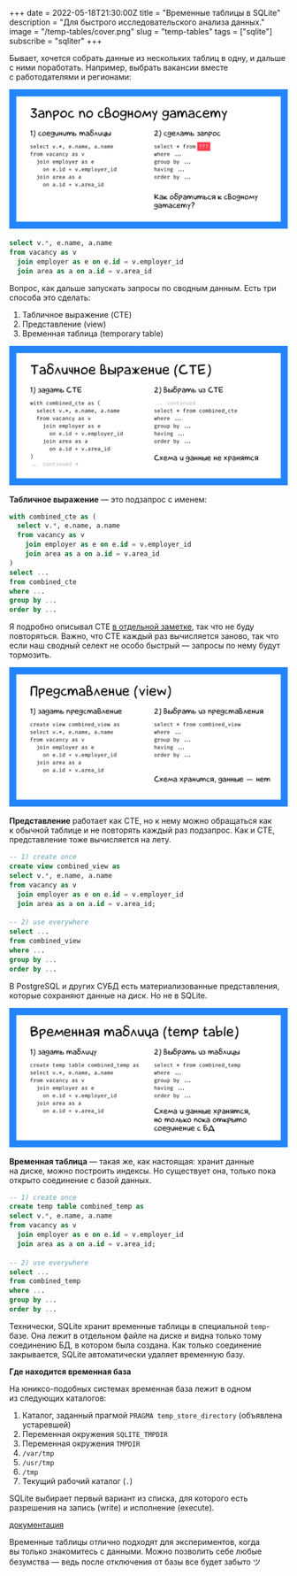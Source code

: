 +++
date = 2022-05-18T21:30:00Z
title = "Временные таблицы в SQLite"
description = "Для быстрого исследовательского анализа данных."
image = "/temp-tables/cover.png"
slug = "temp-tables"
tags = ["sqlite"]
subscribe = "sqliter"
+++

Бывает, хочется собрать данные из нескольких таблиц в одну, и дальше с ними поработать. Например, выбрать вакансии вместе с работодателями и регионами:

![Сводный датасет](combine-then-query.png)

```sql
select v.*, e.name, a.name
from vacancy as v
  join employer as e on e.id = v.employer_id
  join area as a on a.id = v.area_id
```

Вопрос, как дальше запускать запросы по сводным данным. Есть три способа это сделать:

1. Табличное выражение (CTE)
2. Представление (view)
3. Временная таблица (temporary table)

![CTE](cte.png)

**Табличное выражение** — это подзапрос с именем:

```sql
with combined_cte as (
  select v.*, e.name, a.name
  from vacancy as v
    join employer as e on e.id = v.employer_id
    join area as a on a.id = v.area_id
)
select ...
from combined_cte
where ...
group by ...
order by ...
```

Я подробно описывал CTE [в отдельной заметке](/cte/), так что не буду повторяться. Важно, что CTE каждый раз вычисляется заново, так что если наш сводный селект не особо быстрый — запросы по нему будут тормозить.

![Представление](view.png)

**Представление** работает как CTE, но к нему можно обращаться как к обычной таблице и не повторять каждый раз подзапрос. Как и CTE, представление тоже вычисляется на лету.

```sql
-- 1) create once
create view combined_view as
select v.*, e.name, a.name
from vacancy as v
  join employer as e on e.id = v.employer_id
  join area as a on a.id = v.area_id;

-- 2) use everywhere
select ...
from combined_view
where ...
group by ...
order by ...
```

В PostgreSQL и других СУБД есть материализованные представления, которые сохраняют данные на диск. Но не в SQLite.

![Временная таблица](temp-table.png)

**Временная таблица** — такая же, как настоящая: хранит данные на диске, можно построить индексы. Но существует она, только пока открыто соединение с базой данных.

```sql
-- 1) create once
create temp table combined_temp as
select v.*, e.name, a.name
from vacancy as v
  join employer as e on e.id = v.employer_id
  join area as a on a.id = v.area_id;

-- 2) use everywhere
select ...
from combined_temp
where ...
group by ...
order by ...
```

Технически, SQLite хранит временные таблицы в специальной `temp`-базе. Она лежит в отдельном файле на диске и видна только тому соединению БД, в котором была создана. Как только соединение закрывается, SQLite автоматически удаляет временную базу.

<div class="boxed">
<p><strong>Где находится временная база</strong></p>

На юниксо-подобных системах временная база лежит в одном из следующих каталогов:

1. Каталог, заданный прагмой `PRAGMA temp_store_directory` (объявлена устаревшей)
2. Переменная окружения `SQLITE_TMPDIR`
3. Переменная окружения `TMPDIR`
4. `/var/tmp`
5. `/usr/tmp`
6. `/tmp`
7. Текущий рабочий каталог (`.`)

SQLite выбирает первый вариант из списка, для которого есть разрешения на запись (write) и исполнение (execute).

[документация](https://sqlite.org/tempfiles.html)

</div>

Временные таблицы отлично подходят для экспериментов, когда вы только знакомитесь с данными. Можно позволить себе любые безумства — ведь после отключения от базы все будет забыто ツ
